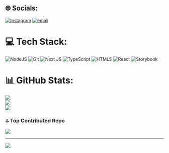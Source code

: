 
## 🌐 Socials:
[![Instagram](https://img.shields.io/badge/Instagram-%23E4405F.svg?logo=Instagram&logoColor=white)](https://instagram.com/_s.vlkv_) [![email](https://img.shields.io/badge/Email-D14836?logo=gmail&logoColor=white)](mailto:avolkov@web3tech.ru) 

# 💻 Tech Stack:
![NodeJS](https://img.shields.io/badge/node.js-6DA55F?style=flat&logo=node.js&logoColor=white) ![Git](https://img.shields.io/badge/git-%23F05033.svg?style=flat&logo=git&logoColor=white) ![Next JS](https://img.shields.io/badge/Next-black?style=flat&logo=next.js&logoColor=white) ![TypeScript](https://img.shields.io/badge/typescript-%23007ACC.svg?style=flat&logo=typescript&logoColor=white) ![HTML5](https://img.shields.io/badge/html5-%23E34F26.svg?style=flat&logo=html5&logoColor=white) ![React](https://img.shields.io/badge/react-%2320232a.svg?style=flat&logo=react&logoColor=%2361DAFB) ![Storybook](https://img.shields.io/badge/-Storybook-FF4785?style=flat&logo=storybook&logoColor=white)
# 📊 GitHub Stats:
![](https://github-readme-stats.vercel.app/api?username=x6uddy&theme=dark&hide_border=false&include_all_commits=false&count_private=false)<br/>
![](https://nirzak-streak-stats.vercel.app/?user=x6uddy&theme=dark&hide_border=false)<br/>
![](https://github-readme-stats.vercel.app/api/top-langs/?username=x6uddy&theme=dark&hide_border=false&include_all_commits=false&count_private=false&layout=compact)

### 🔝 Top Contributed Repo
![](https://github-contributor-stats.vercel.app/api?username=x6uddy&limit=5&theme=dark&combine_all_yearly_contributions=true)

---
[![](https://visitcount.itsvg.in/api?id=x6uddy&icon=0&color=0)](https://visitcount.itsvg.in)

<!-- Proudly created with GPRM ( https://gprm.itsvg.in ) -->
